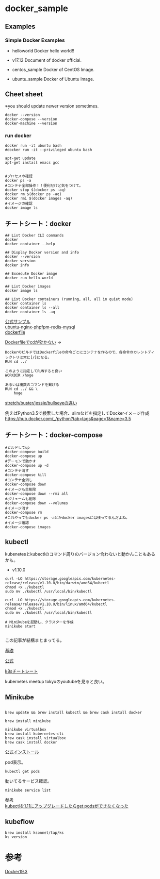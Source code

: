 # docker_sample

## Examples

### Simple Docker Examples

- helloworld
Docker hello world!!    

- v17.12
Document of docker official.

- centos_sample
Docker of CentOS Image.

- ubuntu_sample
Docker of Ubuntu Image.



## Cheet sheet

※you should update newer version sometimes.

    docker --version
    docker-compose --version
    docker-machine --version


### run docker

    docker run -it ubuntu bash
    #docker run -it --privileged ubuntu bash

    apt-get update
    apt-get install emacs gcc


    #プロセスの確認
    docker ps -a
    #コンテナ全部操作！！便利だけど気をつけて。
    docker stop $(docker ps -aq)
    docker rm $(docker ps -aq)
    docker rmi $(docker images -aq)
    #イメージの確認
    docker image ls


## チートシート：docker

	## List Docker CLI commands
	docker
	docker container --help

	## Display Docker version and info
   	docker --version
	docker version
	docker info

	## Excecute Docker image
	docker run hello-world

	## List Docker images
	docker image ls

	## List Docker containers (running, all, all in quiet mode)
	docker container ls
	docker container ls --all
	docker container ls -aq



[公式サンプル](https://github.com/docker/labs)    
[ubuntu-nginx-phpfpm-redis-mysql](https://github.com/maemori/accon/blob/master/docker/ubuntu-nginx-phpfpm-redis-mysql/Dockerfile)    
[dockerfile](https://github.com/dockerfile)    

[Dockerfileでcdが効かない](https://christina04.hatenablog.com/entry/2014/10/31/101510)
→　
```
DockerのビルドではDockerfileの命令ごとにコンテナを作るので、各命令のカレントディレクトリは常に[/]になる。
RUN cd ../

このように指定してRUNすると良い
WORKDIR /hoge

あるいは複数のコマンドを繋げる
RUN cd ../ && \
    hoge
```

[stretch/buster/jessie/bullseyeの違い](https://www.ted027.com/post/docker-debian-difference/)

例えばPython3.5で検索した場合、slimなどを指定してDockerイメージ作成
https://hub.docker.com/_/python?tab=tags&page=1&name=3.5


## チートシート：docker-compose


```
#ビルドしてup
docker-compose build
docker-compose up
#デーモンで動かす                                                                       
docker-compose up -d
#コンテナ消す
docker-compose kill
#コンテナ全消し
docker-compose down
#イメージも全削除
docker-compose down --rmi all
#ボリュームも削除
docker-compose down --volumes
#イメージ消す
docker-compose rm
#これやってもdocker ps -aとかdocker imagesには残ってるんだよね。
#イメージ確認
docker-compose images
```

## kubectl

kubenetesとkubectlのコマンド周りのバージョン合わないと動かんこともあるかも。    


- v1.10.0    

```:mac
curl -LO https://storage.googleapis.com/kubernetes-release/release/v1.10.0/bin/darwin/amd64/kubectl
chmod +x ./kubectl
sudo mv ./kubectl /usr/local/bin/kubectl
```


```:linux
curl -LO https://storage.googleapis.com/kubernetes-release/release/v1.10.0/bin/linux/amd64/kubectl
chmod +x ./kubectl
sudo mv ./kubectl /usr/local/bin/kubectl
```


```
# Minikubeを起動し、クラスターを作成
minikube start


```




この記事が結構まとまってる。    

[基礎](http://sassembla.github.io/Public/2018:03:22%2020-25-55/2018:03:22%2020-25-55.html)    

[公式](https://kubernetes.io/docs/tasks/tools/install-kubectl/#install-kubectl-binary-using-curl)    

[k8sチートシート](https://kubernetes.io/docs/reference/kubectl/cheatsheet/#deleting-resources)    


kubernetes meetup tokyoのyoutubeを見ると良い。
    


## Minikube

```

brew update && brew install kubectl && brew cask install docker 

brew install minikube

minikube virtualbox
brew install kubernetes-cli
brew cask install virtualbox
brew cask install docker

```

[公式インストール](https://github.com/kubernetes/minikube)


pod表示。    


```
kubectl get pods
```

動いてるサービス確認。    


```
minikube service list
```


[参考](https://kubernetes.io/docs/tasks/tools/install-minikube/)    
[kubectlを1.11にアップグレードしたらget podsができなくなった](https://qiita.com/hitochan777/items/40771f1acebcc5f5f538)    


## kubeflow


```
brew install ksonnet/tap/ks
ks version
```


# 参考

[Docker19.3](https://medium.com/nttlabs/docker-1903-5155754ff8ac)    


